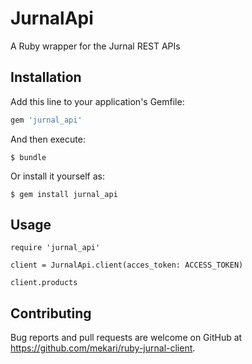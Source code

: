 # JurnalApi

A Ruby wrapper for the Jurnal REST APIs

## Installation

Add this line to your application's Gemfile:

```ruby
gem 'jurnal_api'
```

And then execute:

    $ bundle

Or install it yourself as:

    $ gem install jurnal_api

## Usage

    require 'jurnal_api'

    client = JurnalApi.client(acces_token: ACCESS_TOKEN)

    client.products

## Contributing

Bug reports and pull requests are welcome on GitHub at https://github.com/mekari/ruby-jurnal-client.
